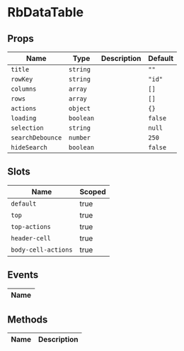 # RbDataTable

> 

## Props

| Name       | Type          | Description     | Default                  |
|------------|---------------|-----------------|--------------------------|
| `title` | `string` |  | `""` |
| `rowKey` | `string` |  | `"id"` |
| `columns` | `array` |  | `[]` |
| `rows` | `array` |  | `[]` |
| `actions` | `object` |  | `{}` |
| `loading` | `boolean` |  | `false` |
| `selection` | `string` |  | `null` |
| `searchDebounce` | `number` |  | `250` |
| `hideSearch` | `boolean` |  | `false` |

## Slots

| Name       | Scoped        |
|------------|---------------|
| `default` | true |
| `top` | true |
| `top-actions` | true |
| `header-cell` | true |
| `body-cell-actions` | true |

## Events

| Name       |
|------------|

## Methods

| Name       | Description     |
|------------|-----------------|
